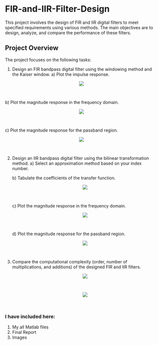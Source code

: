 # FIR-and-IIR-Filter-Design

This project involves the design of FIR and IIR digital filters to meet specified requirements using various methods. The main objectives are to design, analyze, and compare the performance of these filters.

## Project Overview
The project focuses on the following tasks:

1. Design an FIR bandpass digital filter using the windowing method and the Kaiser window.
   a) Plot the impulse response.
  <p align="center"><img src="https://github.com/MB-Shihab-Aaqil-Ahamed/FIR-and-IIR-Filter-Design/blob/master/Images/Impulse_Response.jpg"></p>
  <br>

   b) Plot the magnitude response in the frequency domain.
   <p align="center"><img src="https://github.com/MB-Shihab-Aaqil-Ahamed/FIR-and-IIR-Filter-Design/blob/master/Images/Magnitude_FIR.jpg"></p>
   <br>
   
   c) Plot the magnitude response for the passband region.
   <p align="center"><img src="https://github.com/MB-Shihab-Aaqil-Ahamed/FIR-and-IIR-Filter-Design/blob/master/Images/Magnitude_PB.jpg"></p>
   <br>
   
2. Design an IIR bandpass digital filter using the bilinear transformation method.
   a) Select an approximation method based on your index number.
   
   b) Tabulate the coefficients of the transfer function.
   <p align="center"><img src="https://github.com/MB-Shihab-Aaqil-Ahamed/FIR-and-IIR-Filter-Design/blob/master/Images/Coefficients.png"></p>
   <br>
   
   c) Plot the magnitude response in the frequency domain.
   <p align="center"><img src="https://github.com/MB-Shihab-Aaqil-Ahamed/FIR-and-IIR-Filter-Design/blob/master/Images/Magnitude_IIR.jpg"></p>
   <br>
   
   d) Plot the magnitude response for the passband region.
   <p align="center"><img src="https://github.com/MB-Shihab-Aaqil-Ahamed/FIR-and-IIR-Filter-Design/blob/master/Images/Magnitude_PB_IIR.jpg"></p>
   <br>

3. Compare the computational complexity (order, number of multiplications, and additions) of the designed FIR and IIR filters.

   <p align="center"><img src="https://github.com/MB-Shihab-Aaqil-Ahamed/FIR-and-IIR-Filter-Design/blob/master/Images/Complexity_FIR.png"></p>
   <br>
   <p align="center"><img src="https://github.com/MB-Shihab-Aaqil-Ahamed/FIR-and-IIR-Filter-Design/blob/master/Images/Complexity_IIR.png"></p>
   <br>

### I have included here:
1. My all Matlab files
2. Final Report
3. Images

